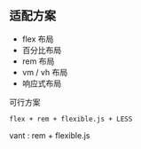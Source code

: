 ## 适配方案

- flex 布局
- 百分比布局
- rem 布局
- vm / vh 布局
- 响应式布局

可行方案

`flex + rem + flexible.js + LESS`

vant : rem + flexible.js